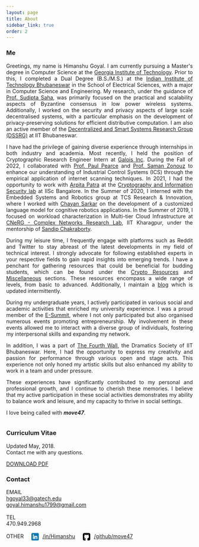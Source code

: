 ```yaml
---
layout: page
title: About
sidebar_link: true
order: 2
---
```


### Me
<p style="text-align: justify">
Greetings, my name is Himanshu Goyal. I am currently pursuing a Master's degree in Computer Science at the <a href="https://www.gatech.edu">Georgia Institute of Technology</a>. Prior to this, I completed a Dual Degree (B.S./M.S.) at the <a href="https://www.iitbbs.ac.in/">Indian Institute of Technology Bhubaneswar</a> in the School of Electrical Sciences, with a major in Computer Science and Engineering. My research, under the guidance of <a href="https://www.iitbbs.ac.in/profile.php/sudipta/">Prof. Sudipta Saha</a>, was primarily focused on the practical and scalability aspects of Byzantine consensus in low power wireless systems. Additionally, I worked on the security and privacy aspects of large scale decentralised systems, with a particular emphasis on the development of privacy-preserving solutions for efficient distributive computation. I am also an active member of the <a href="https://sites.google.com/iitbbs.ac.in/dssrg">Decentralized and Smart Systems Research Group (DSSRG)</a> at IIT Bhubaneswar. </p>

<p style="text-align: justify">
I have had the privilege of gaining diverse experience through internships in both industry and academia. Most recently, I held the position of Cryptographic Research Engineer Intern at <a href="https://galois.com">Galois Inc</a>. During the Fall of 2022, I collaborated with <a href="https://faculty.cc.gatech.edu/~pearce/">Prof. Paul Pearce</a> and <a href="https://sites.google.com/site/samanzonouz4n6/saman-zonouz">Prof. Saman Zonouz</a> to enhance our understanding of Industrial Control Systems (ICS) through the empirical application of internet scanning techniques. In 2021, I had the opportunity to work with <a href="https://www.csa.iisc.ac.in/~arpita/">Arpita Patra</a> at the <a href="https://www.csa.iisc.ac.in/~cris/about.html">Cryptography and Information Security lab</a> at IISc Bangalore. In the Summer of 2020, I interned with the Embedded Systems and Robotics group at TCS Research & Innovation, where I worked with <a href="http://www.chayansarkar.com/">Chayan Sarkar</a> on the development of a customized language model for cognitive robotics applications. In the Summer of 2019, I focused on workload characterization in Multi-tier Cloud Infrastructure at <a href="https://cnerg-iitkgp.github.io/">CNeRG - Complex Networks Research Lab</a>, IIT Kharagpur, under the mentorship of <a href="http://cse.iitkgp.ac.in/~sandipc/">Sandip Chakraborty</a>. </p>

<p style="text-align: justify">
During my leisure time, I frequently engage with platforms such as Reddit and Twitter to stay abreast of the latest developments in my field of technical interest. I strongly advocate for following established experts in your respective fields to gain rapid insights into emerging trends. I have a penchant for gathering resources that could be beneficial for budding students, which can be found under the <a href="/category/Resources">Crypto Resources</a> and <a href="/category/Miscellaneous">Miscellaneous</a> sections. These resources encompass a wide range of levels, from basic to advanced. Additionally, I maintain a <a href="/category/Blog">blog</a> which is updated intermittently. </p> 

<p style="text-align: justify">
During my undergraduate years, I actively participated in various social and academic activities that enriched my university experience. I was a proud member of the <a href="http://www.e-summit-iitbbs.com/">E-Summit</a>, where I not only participated but also organised numerous events promoting entrepreneurship. My involvement in these events allowed me to interact with a diverse group of individuals, fostering my interpersonal skills and expanding my network. </p>

<p style="text-align: justify">
In addition, I was a part of <a href="https://www.facebook.com/The-Fourth-WallDramatics-Society-of-IIT-Bhubaneswar-131402333580109">The Fourth Wall</a>, the Dramatics Society of IIT Bhubaneswar. Here, I had the opportunity to express my creativity and passion for performance through various open and stage acts. This experience not only honed my artistic skills but also enhanced my ability to work in a team and under pressure. </p>

<p style="text-align: justify">
These experiences have significantly contributed to my personal and professional growth, and I continue to cherish these memories. I believe that my active participation in these social activities demonstrates my ability to balance work and leisure, and my capacity to thrive in social settings. </p>
<p style="text-align: justify">
I love being called with <i><b>move47</b></i>. </p>

<div class="row">
            <div class="six columns padright2">
                <div id="res">
                    <h3>Curriculum Vitae</h3>
                    <p class="rescont">
                        Updated May, 2018.<br>
                        Contact me with any questions.
                    </p>
                    <a href="cv/cv_4.pdf">
                        <div class="button">DOWNLOAD PDF</div>
                    </a>
                </div>
            </div>
            <div class="four columns padleft">
                <div id="contact">
                    <h3 class="contactpad">Contact</h3>
                    <div class="sansserif email">EMAIL</div>
                    <div class="email2"><a href="mailto:hgoyal33@gatech.edu">hgoyal33@gatech.edu</a></div>
                    <div class="email2"><a href="mailto:goyal.himanshu1799@gmail.com">goyal.himanshu1799@gmail.com</a></div>
                    <br>
                    <div class="sansserif tel">TEL</div>
                    <div class="tel2">470.949.2968</div>
                    <br>
                </div>
            </div>
            <div class="two columns padleft">
                <div class="sansserif social">OTHER</div>
                <div class="linkedin" style="display: flex; align-items: left;">
                <img src="./assets/linkedin.png" alt="LinkedIn Icon" style="width:20px;height:20px; margin-right: 10px;">
                    <a href="https://www.linkedin.com/in/goyal--himanshu/">
                        /in/Himanshu
                    </a>
                </div>
                <div class="github" style="display: flex; align-items: left;">
                <img src="./assets/github-sign.png" alt="LinkedIn Icon" style="width:20px;height:20px; margin-right: 10px;">
                    <a href="https://github.com/move47">
                        /github/move47
                    </a>
                </div>
</div>